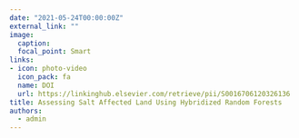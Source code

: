 ```yaml
---
date: "2021-05-24T00:00:00Z"
external_link: ""
image:
  caption: 
  focal_point: Smart
links:
- icon: photo-video
  icon_pack: fa
  name: DOI
  url: https://linkinghub.elsevier.com/retrieve/pii/S0016706120326136
title: Assessing Salt Affected Land Using Hybridized Random Forests
authors: 
  - admin
---
```

